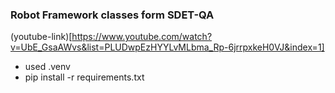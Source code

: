 ### Robot Framework classes form SDET-QA

(youtube-link)[https://www.youtube.com/watch?v=UbE_GsaAWvs&list=PLUDwpEzHYYLvMLbma_Rp-6jrrpxkeH0VJ&index=1]


- used .venv
- pip install -r requirements.txt
